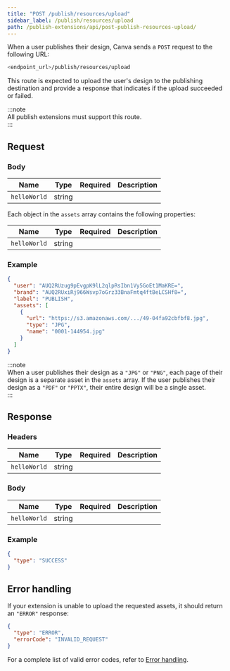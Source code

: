 ```yaml
---
title: "POST /publish/resources/upload"
sidebar_label: /publish/resources/upload
path: /publish-extensions/api/post-publish-resources-upload/
---
```


When a user publishes their design, Canva sends a `POST` request to the following URL:

```bash
<endpoint_url>/publish/resources/upload
```

This route is expected to upload the user's design to the publishing destination and provide a response that indicates if the upload succeeded or failed.

:::note  
 All publish extensions must support this route.  
:::

## Request

### Body

| Name         | Type   | Required | Description |
| ------------ | ------ | -------- | ----------- |
| `helloWorld` | string | <Tick /> |             |

Each object in the `assets` array contains the following properties:

| Name         | Type   | Required | Description |
| ------------ | ------ | -------- | ----------- |
| `helloWorld` | string | <Tick /> |             |

### Example

```json
{
  "user": "AUQ2RUzug9pEvgpK9lL2qlpRsIbn1Vy5GoEt1MaKRE=",
  "brand": "AUQ2RUxiRj966Wsvp7oGrz33BnaFmtq4ftBeLCSHf8=",
  "label": "PUBLISH",
  "assets": [
    {
      "url": "https://s3.amazonaws.com/.../49-04fa92cbfbf8.jpg",
      "type": "JPG",
      "name": "0001-144954.jpg"
    }
  ]
}
```

:::note  
 When a user publishes their design as a `"JPG"` or `"PNG"`, each page of their design is a separate asset in the `assets` array. If the user publishes their design as a `"PDF"` or `"PPTX"`, their entire design will be a single asset.  
:::

## Response

### Headers

| Name         | Type   | Required | Description |
| ------------ | ------ | -------- | ----------- |
| `helloWorld` | string | <Tick /> |             |

### Body

| Name         | Type   | Required | Description |
| ------------ | ------ | -------- | ----------- |
| `helloWorld` | string | <Tick /> |             |

### Example

```json
{
  "type": "SUCCESS"
}
```

## Error handling

If your extension is unable to upload the requested assets, it should return an `"ERROR"` response:

```json
{
  "type": "ERROR",
  "errorCode": "INVALID_REQUEST"
}
```

For a complete list of valid error codes, refer to [Error handling](./../error-handling.md).
